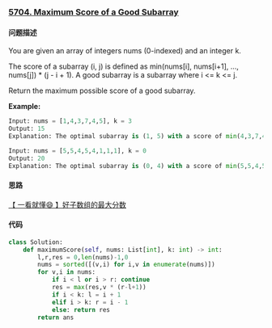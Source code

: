 ### [5704. Maximum Score of a Good Subarray](https://leetcode-cn.com/problems/maximum-score-of-a-good-subarray/)

#### 问题描述
You are given an array of integers nums (0-indexed) and an integer k.

The score of a subarray (i, j) is defined as min(nums[i], nums[i+1], ..., nums[j]) * (j - i + 1). A good subarray is a subarray where i <= k <= j.

Return the maximum possible score of a good subarray.

**Example:**
```python
Input: nums = [1,4,3,7,4,5], k = 3
Output: 15
Explanation: The optimal subarray is (1, 5) with a score of min(4,3,7,4,5) * (5-1+1) = 3 * 5 = 15.
```
```python
Input: nums = [5,5,4,5,4,1,1,1], k = 0
Output: 20
Explanation: The optimal subarray is (0, 4) with a score of min(5,5,4,5,4) * (4-0+1) = 4 * 5 = 20.
```

#### 思路
[【 一看就懂😄 】好子数组的最大分数](https://leetcode-cn.com/problems/maximum-score-of-a-good-subarray/solution/yi-kan-jiu-dong-hao-zi-shu-zu-de-zui-da-qk6la/)

#### 代码

```python
class Solution:
    def maximumScore(self, nums: List[int], k: int) -> int:
        l,r,res = 0,len(nums)-1,0
        nums = sorted([(v,i) for i,v in enumerate(nums)])
        for v,i in nums:
            if i < l or i > r: continue
            res = max(res,v * (r-l+1))
            if i < k: l = i + 1
            elif i > k: r = i - 1
            else: return res
        return ans
```